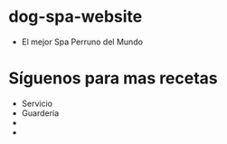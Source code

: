 # dog-spa-website

- El mejor Spa Perruno del Mundo 

# Síguenos para mas recetas

- Servicio
- Guardería
- 
- 